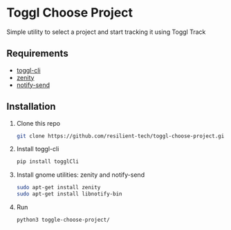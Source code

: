 # Toggl Choose Project
Simple utility to select a project and start tracking it using Toggl Track

## Requirements
 * [toggl-cli](https://github.com/AuHau/toggl-cli)
 * [zenity](https://help.gnome.org/users/zenity/3.32/)
 * [notify-send](http://manpages.ubuntu.com/manpages/xenial/en/man1/notify-send.1.html)

## Installation

1. Clone this repo
   ```bash
   git clone https://github.com/resilient-tech/toggl-choose-project.git
   ```


1. Install toggl-cli
    ```bash
    pip install togglCli
    ```
1. Install gnome utilities: zenity and notify-send
    ```bash 
    sudo apt-get install zenity
    sudo apt-get install libnotify-bin
    ```

1. Run
    ```bash
    python3 toggle-choose-project/
    ```
